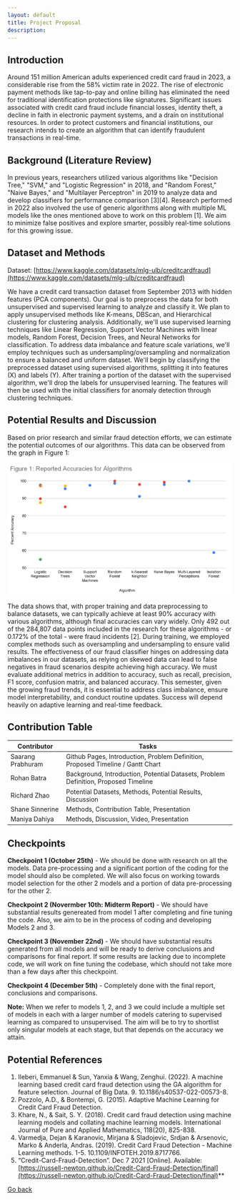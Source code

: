 ```yaml
---
layout: default
title: Project Proposal
description:
---
```

## Introduction

Around 151 million American adults experienced credit card fraud in 2023, a considerable rise from the 58% victim rate in 2022. The rise of electronic payment methods like tap-to-pay and online billing has eliminated the need for traditional identification protections like signatures. Significant issues associated with credit card fraud include financial losses, identity theft, a decline in faith in electronic payment systems, and a drain on institutional resources. In order to protect customers and financial institutions, our research intends to create an algorithm that can identify fraudulent transactions in real-time.

## Background (Literature Review)

In previous years, researchers utilized various algorithms like "Decision Tree," "SVM," and "Logistic Regression" in 2018, and "Random Forest," "Naive Bayes," and "Multilayer Perceptron" in 2019 to analyze data and develop classifiers for performance comparison [3][4]. Research performed in 2022 also involved the use of generic algorithms along with multiple ML models like the ones mentioned above to work on this problem [1]. We aim to minimize false positives and explore smarter, possibly real-time solutions for this growing issue.

## Dataset and Methods

Dataset: [https://www.kaggle.com/datasets/mlg-ulb/creditcardfraud](https://www.kaggle.com/datasets/mlg-ulb/creditcardfraud)

We have a credit card transaction dataset from September 2013 with hidden features (PCA components). Our goal is to preprocess the data for both unsupervised and supervised learning to analyze and classify it. We plan to apply unsupervised methods like K-means, DBScan, and Hierarchical clustering for clustering analysis. Additionally, we'll use supervised learning techniques like Linear Regression, Support Vector Machines with linear models, Random Forest, Decision Trees, and Neural Networks for classification. To address data imbalance and feature scale variations, we'll employ techniques such as undersampling/oversampling and normalization to ensure a balanced and uniform dataset. We'll begin by classifying the preprocessed dataset using supervised algorithms, splitting it into features (X) and labels (Y). After training a portion of the dataset with the supervised algorithm, we'll drop the labels for unsupervised learning. The features will then be used with the initial classifiers for anomaly detection through clustering techniques.

## Potential Results and Discussion

Based on prior research and similar fraud detection efforts, we can estimate the potential outcomes of our algorithms. This data can be observed from the graph in Figure 1:

![1696601278278](image/project-proposal/1696601278278.png)

The data shows that, with proper training and data preprocessing to balance datasets, we can typically achieve at least 90% accuracy with various algorithms, although final accuracies can vary widely. Only 492 out of the 284,807 data points included in the research for these algorithms - or 0.172% of the total - were fraud incidents [2]. During training, we employed complex methods such as oversampling and undersampling to ensure valid results. The effectiveness of our fraud classifier hinges on addressing data imbalances in our datasets, as relying on skewed data can lead to false negatives in fraud scenarios despite achieving high accuracy. We must evaluate additional metrics in addition to accuracy, such as recall, precision, F1 score, confusion matrix, and balanced accuracy. This semester, given the growing fraud trends, it is essential to address class imbalance, ensure model interpretability, and conduct routine updates. Success will depend heavily on adaptive learning and real-time feedback.

## Contribution Table


| Contributor       | Tasks                                                                               |
| ----------------- | ----------------------------------------------------------------------------------- |
| Saarang Prabhuram | Github Pages, Introduction, Problem Definition, Proposed Timeline / Gantt Chart     |
| Rohan Batra       | Background, Introduction, Potential Datasets, Problem Definition, Proposed Timeline |
| Richard Zhao      | Potential Datasets, Methods, Potential Results, Discussion                          |
| Shane Sinnerine   | Methods, Contribution Table, Presentation                                           |
| Maniya Dahiya     | Methods, Discussion, Video, Presentation                                            |

## Checkpoints

**Checkpoint 1 (October 25th)** - We should be done with research on all the models. Data pre-processing and a significant portion of the coding for the model should also be completed. We will also focus on working towards model selection for the other 2 models and a portion of data pre-processing for the other 2.


**Checkpoint 2 (Novermber 10th: Midterm Report)** - We should have substantial results genereated from model 1 after completing and fine tuning the code. Also, we aim to be in the process of coding and developing Models 2 and 3.


**Checkpoint 3 (November 22nd)** - We should have substantial results generated from all models and will be ready to derive conclusions and comparisons for final report. If some results are lacking due to incomplete code, we will work on fine tuning the codebase, which should not take more than a few days after this checkpoint.


**Checkpoint 4 (December 5th)** - Completely done with the final report, conclusions and comparisons.


**Note:** When we refer to models 1, 2, and 3 we could include a multiple set of models in each with a larger number of models catering to supervised learning as compared to unsupervised. The aim will be to try to shortlist only singular models at each stage, but that depends on the accuracy we attain.

## Potential References

1. Ileberi, Emmanuel & Sun, Yanxia & Wang, Zenghui. (2022). A machine learning based credit card fraud detection using the GA algorithm for feature selection. Journal of Big Data. 9. 10.1186/s40537-022-00573-8.
2. Pozzolo, A.D., & Bontempi, G. (2015). Adaptive Machine Learning for Credit Card Fraud Detection.
3. Khare, N., & Sait, S. Y. (2018). Credit card fraud detection using machine learning models and collating machine learning models. International Journal of Pure and Applied Mathematics, 118(20), 825-838.
4. Varmedja, Dejan & Karanovic, Mirjana & Sladojevic, Srdjan & Arsenovic, Marko & Anderla, Andras. (2019). Credit Card Fraud Detection - Machine Learning methods. 1-5. 10.1109/INFOTEH.2019.8717766.
5. “Credit-Card-Fraud-Detection”. Dec 7 2021 [Online]. Available: [https://russell-newton.github.io/Credit-Card-Fraud-Detection/final](https://russell-newton.github.io/Credit-Card-Fraud-Detection/final)**

[Go back](./)
